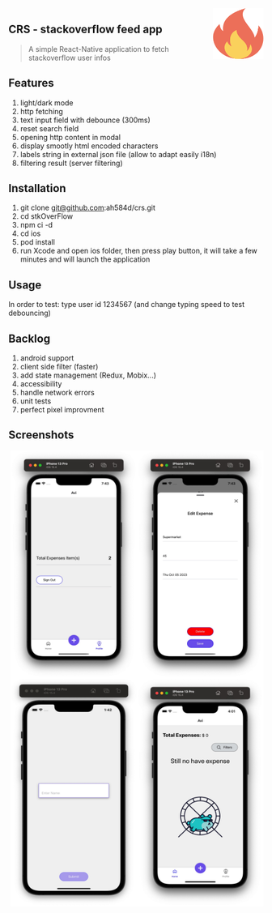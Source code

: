 <img src="pictures/fire.png" align="right" width="100" height="100" style="background-color:white;"/>

## CRS - stackoverflow feed app
> A simple React-Native application to fetch stackoverflow user infos


## Features

1. light/dark mode
2. http fetching
3. text input field with debounce (300ms)
4. reset search field
5. opening http content in modal
6. display smootly html encoded characters
7. labels string in external json file (allow to adapt easily i18n)
8. filtering result (server filtering)
 

## Installation

1. git clone git@github.com:ah584d/crs.git
2. cd stkOverFlow
3. npm ci -d
4. cd ios
5. pod install
6. run Xcode and open ios folder, then press play button, it will take a few minutes and will launch the application

## Usage

In order to test: type user id 1234567 (and change typing speed to test debouncing)


## Backlog

1. android support
2. client side filter (faster)
3. add state management (Redux, Mobix...)
5. accessibility
6. handle network errors
7. unit tests
8. perfect pixel improvment

## Screenshots

<img src="pictures/screen4.jpg" align="right" width="250" height="450" style="background-color:white;"/>
<img src="pictures/screen3.jpg" align="right" width="250" height="450" style="background-color:white;"/>
<img src="pictures/screen2.jpg" align="right" width="250" height="450" style="background-color:white;"/>
<img src="pictures/screen1.jpg" align="right" width="250" height="450" style="background-color:white;"/>
  
